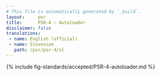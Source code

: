 ```yaml
---
# This file is automatically generated by `_build`.
layout:     psr
title:      PSR-4 — Autoloader
disclaimer: false
translations:
 - name: English (official)
 - name: Slovenian
   path: /psr/psr-4/sl
---
```

{% include fig-standards/accepted/PSR-4-autoloader.md %}

